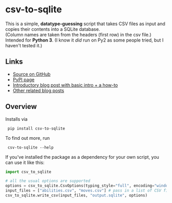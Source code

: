 csv-to-sqlite
=============

This is a simple, **datatype-guessing** script that takes CSV files as input and copies their contents into a SQLite database.  
(Column names are taken from the headers (first row) in the csv file.)  
Intended for **Python 3**. (I know it *did* run on Py2 as some people tried, but I haven't tested it.)

## Links 

* [Source on GitHub](https://github.com/zblesk/csv-to-sqlite) 
* [PyPI page](https://pypi.org/project/csv-to-sqlite/) 
* [Introductory blog post with basic intro + a how-to](http://zblesk.net/blog/csv-to-sqlite/)
* [Other related blog posts](https://zblesk.net/blog/tag/csv-to-sqlite/) 

## Overview

Installs via 

```
 pip install csv-to-sqlite
```

To find out more, run

```
 csv-to-sqlite --help
```

If you've installed the package as a dependency for your own script, you can use it like this:

```python
import csv_to_sqlite 

# all the usual options are supported
options = csv_to_sqlite.CsvOptions(typing_style="full", encoding="windows-1250") 
input_files = ["abilities.csv", "moves.csv"] # pass in a list of CSV files
csv_to_sqlite.write_csv(input_files, "output.sqlite", options)
```

